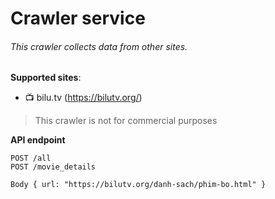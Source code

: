 # Crawler service

###### This crawler collects data from other sites.

**Supported sites**: 
  - :tv: bilu.tv (https://bilutv.org/)


> This crawler is not for commercial purposes


**API endpoint**

```
POST /all
POST /movie_details

Body { url: "https://bilutv.org/danh-sach/phim-bo.html" }
```
